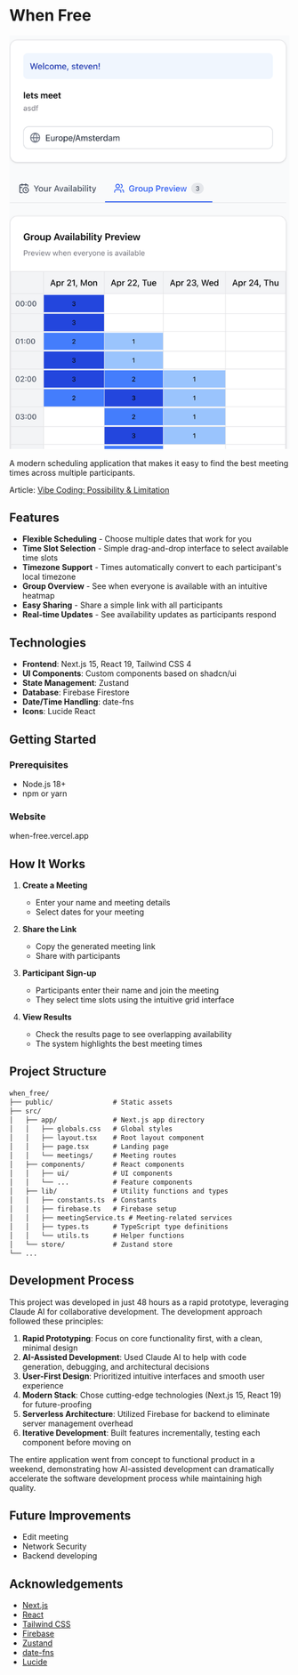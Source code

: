 # When Free

<img width="521" alt="when" src="https://github.com/ChingHsun/when_free/raw/main/media/when.png" />

A modern scheduling application that makes it easy to find the best meeting times across multiple participants.

Article: [Vibe Coding: Possibility & Limitation](https://ching-hsun.vercel.app/techs/vibe-coding/)

## Features

- **Flexible Scheduling** - Choose multiple dates that work for you
- **Time Slot Selection** - Simple drag-and-drop interface to select available time slots
- **Timezone Support** - Times automatically convert to each participant's local timezone
- **Group Overview** - See when everyone is available with an intuitive heatmap
- **Easy Sharing** - Share a simple link with all participants
- **Real-time Updates** - See availability updates as participants respond

## Technologies

- **Frontend**: Next.js 15, React 19, Tailwind CSS 4
- **UI Components**: Custom components based on shadcn/ui
- **State Management**: Zustand
- **Database**: Firebase Firestore
- **Date/Time Handling**: date-fns
- **Icons**: Lucide React

## Getting Started

### Prerequisites

- Node.js 18+
- npm or yarn

### Website

when-free.vercel.app

## How It Works

1. **Create a Meeting**
   - Enter your name and meeting details
   - Select dates for your meeting
2. **Share the Link**

   - Copy the generated meeting link
   - Share with participants

3. **Participant Sign-up**

   - Participants enter their name and join the meeting
   - They select time slots using the intuitive grid interface

4. **View Results**
   - Check the results page to see overlapping availability
   - The system highlights the best meeting times

## Project Structure

```
when_free/
├── public/               # Static assets
├── src/
│   ├── app/              # Next.js app directory
│   │   ├── globals.css   # Global styles
│   │   ├── layout.tsx    # Root layout component
│   │   ├── page.tsx      # Landing page
│   │   └── meetings/     # Meeting routes
│   ├── components/       # React components
│   │   ├── ui/           # UI components
│   │   └── ...           # Feature components
│   ├── lib/              # Utility functions and types
│   │   ├── constants.ts  # Constants
│   │   ├── firebase.ts   # Firebase setup
│   │   ├── meetingService.ts # Meeting-related services
│   │   ├── types.ts      # TypeScript type definitions
│   │   └── utils.ts      # Helper functions
│   └── store/            # Zustand store
└── ...
```

## Development Process

This project was developed in just 48 hours as a rapid prototype, leveraging Claude AI for collaborative development. The development approach followed these principles:

1. **Rapid Prototyping**: Focus on core functionality first, with a clean, minimal design
2. **AI-Assisted Development**: Used Claude AI to help with code generation, debugging, and architectural decisions
3. **User-First Design**: Prioritized intuitive interfaces and smooth user experience
4. **Modern Stack**: Chose cutting-edge technologies (Next.js 15, React 19) for future-proofing
5. **Serverless Architecture**: Utilized Firebase for backend to eliminate server management overhead
6. **Iterative Development**: Built features incrementally, testing each component before moving on

The entire application went from concept to functional product in a weekend, demonstrating how AI-assisted development can dramatically accelerate the software development process while maintaining high quality.

## Future Improvements

- Edit meeting
- Network Security
- Backend developing

## Acknowledgements

- [Next.js](https://nextjs.org/)
- [React](https://reactjs.org/)
- [Tailwind CSS](https://tailwindcss.com/)
- [Firebase](https://firebase.google.com/)
- [Zustand](https://github.com/pmndrs/zustand)
- [date-fns](https://date-fns.org/)
- [Lucide](https://lucide.dev/)
